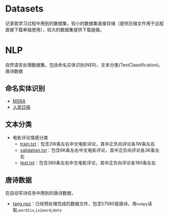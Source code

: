 # Datasets
记录我学习过程中用到的数据集，较小的数据集直接存储（提供压缩文件用于远程直接下载单独使用），较大的数据集提供下载链接。

# NLP

自然语言处理数据集，包括命名实体识别(NER)，文本分类(TextClassification)，唐诗数据

## 命名实体识别

- [MSRA](https://gentlecp.github.io/Datasets/NLP/NER/MSRA.zip)
- [人民日报](https://gentlecp.github.io/Datasets/NLP/NER/RMRB.zip)

## 文本分类

- 电影评论情感分类
  - [train.txt](https://gentlecp.github.io/Datasets/NLP/TextClassification/FilmComment/train.txt)：包含2W条左右中文电影评论，其中正负向评论各1W条左右
  - [validation.txt]((https://gentlecp.github.io/Datasets/NLP/TextClassification/FilmComment/validation.txt))：包含6K条左右中文电影评论，其中正负向评论各3K条左右
  - [test.txt](https://gentlecp.github.io/Datasets/NLP/TextClassification/FilmComment/test.txt)：包含360条左右中文电影评论，其中正负向评论各180条左右

## 唐诗数据

在自动写诗任务中用到的唐诗数据，

- [tang.npz](https://gentlecp.github.io/Datasets/NLP/Poetry/tang.npz)：已经预处理完成的数据文件，包含57580首唐诗，用`numpy`读取,`word2ix`,`ix2word`,`data`








